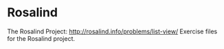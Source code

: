 # Rosalind
The Rosalind Project: http://rosalind.info/problems/list-view/
Exercise files for the Rosalind project.
